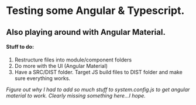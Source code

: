 # Testing some Angular & Typescript.
## Also playing around with Angular Material.

#### Stuff to do:
1. Restructure files into module/component folders
2. Do more with the UI (Angular Material)
3. Have a SRC/DIST folder.  Target JS build files to DIST folder and make sure everything works.

*Figure out why I had to add so much stuff to system.config.js to get angular material to work.  Clearly missing something here...I hope.*